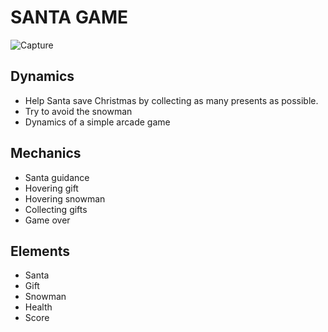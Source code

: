 # SANTA GAME

![Capture](https://user-images.githubusercontent.com/73852345/137486635-555b4521-adcf-4991-b832-896d9a6c236b.PNG)

## Dynamics
* Help Santa save Christmas by collecting as many presents as possible. 
* Try to avoid the snowman
* Dynamics of a simple arcade game

## Mechanics
* Santa guidance
* Hovering gift
* Hovering snowman
* Collecting gifts
* Game over

## Elements
* Santa
* Gift
* Snowman
* Health
* Score
